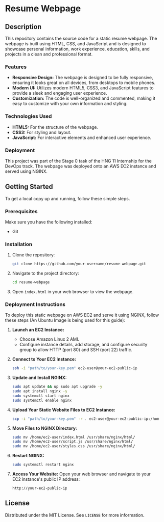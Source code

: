 # Resume Webpage

## Description

This repository contains the source code for a static resume webpage. The webpage is built using HTML, CSS, and JavaScript and is designed to showcase personal information, work experience, education, skills, and projects in a clean and professional format.

### Features

- **Responsive Design:** The webpage is designed to be fully responsive, ensuring it looks great on all devices, from desktops to mobile phones.
- **Modern UI:** Utilizes modern HTML5, CSS3, and JavaScript features to provide a sleek and engaging user experience.
- **Customization:** The code is well-organized and commented, making it easy to customize with your own information and styling.

### Technologies Used

- **HTML5:** For the structure of the webpage.
- **CSS3:** For styling and layout.
- **JavaScript:** For interactive elements and enhanced user experience.

### Deployment

This project was part of the Stage 0 task of the HNG 11 Internship for the DevOps track. The webpage was deployed onto an AWS EC2 instance and served using NGINX.

## Getting Started

To get a local copy up and running, follow these simple steps.

### Prerequisites

Make sure you have the following installed:

- Git

### Installation

1. Clone the repository:
   ```bash
   git clone https://github.com/your-username/resume-webpage.git
   ```

2. Navigate to the project directory:
   ```bash
   cd resume-webpage
   ```

3. Open `index.html` in your web browser to view the webpage.

### Deployment Instructions

To deploy this static webpage on AWS EC2 and serve it using NGINX, follow these steps (An Ubuntu Image is being used for this guide):

1. **Launch an EC2 Instance:**
   - Choose Amazon Linux 2 AMI.
   - Configure instance details, add storage, and configure security group to allow HTTP (port 80) and SSH (port 22) traffic.

2. **Connect to Your EC2 Instance:**
   ```bash
   ssh -i "path/to/your-key.pem" ec2-user@your-ec2-public-ip
   ```

3. **Update and Install NGINX:**
   ```bash
   sudo apt update && up sudo apt upgrade -y
   sudo apt install nginx -y
   sudo systemctl start nginx
   sudo systemctl enable nginx
   ```

4. **Upload Your Static Website Files to EC2 Instance:**
   ```bash
   scp -i "path/to/your-key.pem" -r . ec2-user@your-ec2-public-ip:/home/ec2-user/
   ```

5. **Move Files to NGINX Directory:**
   ```bash
   sudo mv /home/ec2-user/index.html /usr/share/nginx/html/
   sudo mv /home/ec2-user/script.js /usr/share/nginx/html/
   sudo mv /home/ec2-user/styles.css /usr/share/nginx/html/
   ```

6. **Restart NGINX:**
   ```bash
   sudo systemctl restart nginx
   ```

7. **Access Your Website:**
   Open your web browser and navigate to your EC2 instance's public IP address:
   ```http
   http://your-ec2-public-ip
   ```

## License

Distributed under the MIT License. See `LICENSE` for more information.
